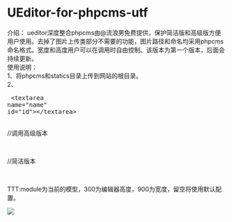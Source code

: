 UEditor-for-phpcms-utf
======================
介绍：
ueditor深度整合phpcms由@流浪男免费提供，保护简洁版和高级版方便用户使用。去掉了图片上传类部分不需要的功能，图片路径和命名均采用phpcms命名格式。宽度和高度用户可以在调用时自由控制。该版本为第一个版本，后面会持续更新。<Br />
使用说明：<br />
1、将phpcms和statics目录上传到网站的根目录。<br />
2、<pre>
<span><</span><span>textarea</span> <span>name</span><span>=</span><span>"name"</span> <span>id="id"</span><span>></span><span><</span><span>/</span><span>textarea</span><span>></span></pre><br />
//调用高级版本<br />
<?php echo form::editor('id', 'full', 'module', '', '', 1, '', '',300,900)?><br />
//简洁版本<br />
<?php echo form::editor('id', 'basic', 'module', '', '', 1, '', '',300,900)?><br />
TTT:module为当前的模型，300为编辑器高度，900为宽度，留空将使用默认配置。<br />

<img src="http://www.shandonglvyou.com/images/basiceditor.jpg" />
